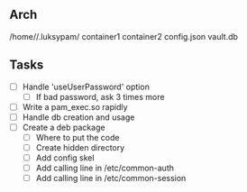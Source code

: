 ## Arch

/home/<user>/.luksypam/
	container1
	container2
	config.json
	vault.db

## Tasks

- [ ] Handle 'useUserPassword' option
	- [ ] If bad password, ask 3 times more
- [ ] Write a pam_exec.so rapidly
- [ ] Handle db creation and usage
- [ ] Create a deb package
	- [ ] Where to put the code
	- [ ] Create hidden directory
	- [ ] Add config skel 
	- [ ] Add calling line in /etc/common-auth
	- [ ] Add calling line in /etc/common-session
